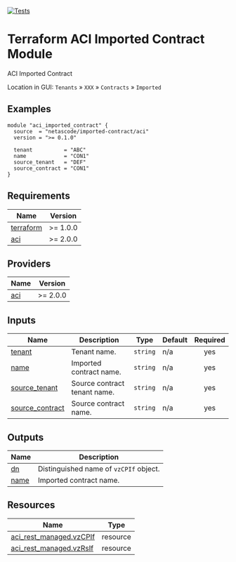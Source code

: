 <!-- BEGIN_TF_DOCS -->
[![Tests](https://github.com/netascode/terraform-aci-imported-contract/actions/workflows/test.yml/badge.svg)](https://github.com/netascode/terraform-aci-imported-contract/actions/workflows/test.yml)

# Terraform ACI Imported Contract Module

ACI Imported Contract

Location in GUI:
`Tenants` » `XXX` » `Contracts` » `Imported`

## Examples

```hcl
module "aci_imported_contract" {
  source  = "netascode/imported-contract/aci"
  version = ">= 0.1.0"

  tenant          = "ABC"
  name            = "CON1"
  source_tenant   = "DEF"
  source_contract = "CON1"
}
```

## Requirements

| Name | Version |
|------|---------|
| <a name="requirement_terraform"></a> [terraform](#requirement\_terraform) | >= 1.0.0 |
| <a name="requirement_aci"></a> [aci](#requirement\_aci) | >= 2.0.0 |

## Providers

| Name | Version |
|------|---------|
| <a name="provider_aci"></a> [aci](#provider\_aci) | >= 2.0.0 |

## Inputs

| Name | Description | Type | Default | Required |
|------|-------------|------|---------|:--------:|
| <a name="input_tenant"></a> [tenant](#input\_tenant) | Tenant name. | `string` | n/a | yes |
| <a name="input_name"></a> [name](#input\_name) | Imported contract name. | `string` | n/a | yes |
| <a name="input_source_tenant"></a> [source\_tenant](#input\_source\_tenant) | Source contract tenant name. | `string` | n/a | yes |
| <a name="input_source_contract"></a> [source\_contract](#input\_source\_contract) | Source contract name. | `string` | n/a | yes |

## Outputs

| Name | Description |
|------|-------------|
| <a name="output_dn"></a> [dn](#output\_dn) | Distinguished name of `vzCPIf` object. |
| <a name="output_name"></a> [name](#output\_name) | Imported contract name. |

## Resources

| Name | Type |
|------|------|
| [aci_rest_managed.vzCPIf](https://registry.terraform.io/providers/CiscoDevNet/aci/latest/docs/resources/rest_managed) | resource |
| [aci_rest_managed.vzRsIf](https://registry.terraform.io/providers/CiscoDevNet/aci/latest/docs/resources/rest_managed) | resource |
<!-- END_TF_DOCS -->